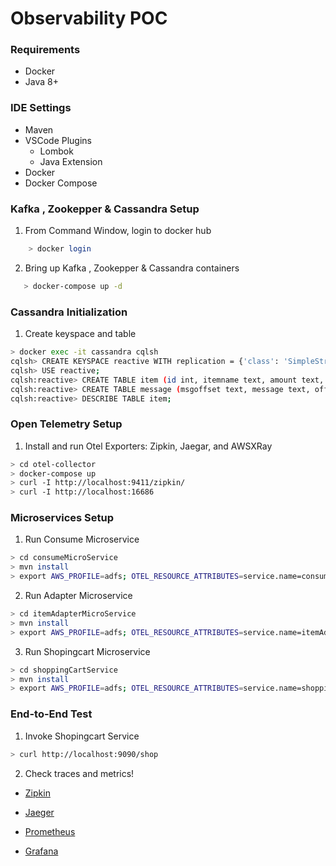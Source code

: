 #  Observability  POC

### Requirements

- Docker
- Java 8+

### IDE Settings

- Maven
- VSCode Plugins
	- Lombok
	- Java Extension
- Docker
- Docker Compose	

### Kafka , Zookepper & Cassandra Setup

1. From Command Window, login to docker hub
```sh
	> docker login
```
2. Bring up Kafka , Zookepper & Cassandra containers
```sh
   > docker-compose up -d
```

### Cassandra Initialization

1. Create keyspace and table

```sh
> docker exec -it cassandra cqlsh
cqlsh> CREATE KEYSPACE reactive WITH replication = {'class': 'SimpleStrategy', 'replication_factor' : '1'};
cqlsh> USE reactive;
cqlsh:reactive> CREATE TABLE item (id int, itemname text, amount text, primary key(id));
cqlsh:reactive> CREATE TABLE message (msgoffset text, message text, offset text, topic text, primary key(msgoffset));
cqlsh:reactive> DESCRIBE TABLE item;
```

### Open Telemetry Setup

1. Install and run Otel Exporters: Zipkin, Jaegar, and AWSXRay

```sh
> cd otel-collector
> docker-compose up
> curl -I http://localhost:9411/zipkin/
> curl -I http://localhost:16686
```

### Microservices Setup

1. Run Consume Microservice

```sh
> cd consumeMicroService
> mvn install
> export AWS_PROFILE=adfs; OTEL_RESOURCE_ATTRIBUTES=service.name=consume OTEL_EXPORTER=otlp OTEL_EXPORTER_OTLP_ENDPOINT=http://localhost:55680 java -javaagent:../otel-collector/opentelemetry-javaagent-0.15.0-all.jar -jar target/*.jar
```

2. Run Adapter Microservice

```sh
> cd itemAdapterMicroService
> mvn install
> export AWS_PROFILE=adfs; OTEL_RESOURCE_ATTRIBUTES=service.name=itemAdapter OTEL_EXPORTER=otlp OTEL_EXPORTER_OTLP_ENDPOINT=http://localhost:55680 java -javaagent:../otel-collector/opentelemetry-javaagent-0.15.0-all.jar -jar target/*.jar
```


3. Run Shopingcart Microservice

```sh
> cd shoppingCartService
> mvn install
> export AWS_PROFILE=adfs; OTEL_RESOURCE_ATTRIBUTES=service.name=shoppingCart OTEL_EXPORTER=otlp OTEL_EXPORTER_OTLP_ENDPOINT=http://localhost:55680 java -javaagent:../otel-collector/opentelemetry-javaagent-0.15.0-all.jar -jar target/*.jar
```

### End-to-End Test

1. Invoke Shopingcart Service

```sh
> curl http://localhost:9090/shop
```

2. Check traces and metrics!

- [Zipkin](http://localhost:9411/zipkin/)
- [Jaeger](http://localhost:16686)

- [Prometheus](http://localhost:9045)
- [Grafana](http://localhost:3000)

